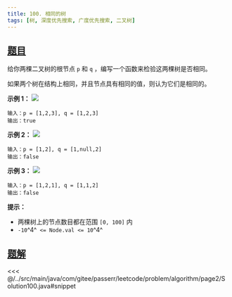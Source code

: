 ```yaml
---
title: 100. 相同的树
tags: [树, 深度优先搜索, 广度优先搜索, 二叉树]
---
```



## [题目](https://leetcode.cn/problems/same-tree/)
给你两棵二叉树的根节点 `p` 和 `q` ，编写一个函数来检验这两棵树是否相同。

如果两个树在结构上相同，并且节点具有相同的值，则认为它们是相同的。

**示例 1：**
![](https://assets.leetcode.com/uploads/2020/12/20/ex1.jpg)

```
输入：p = [1,2,3], q = [1,2,3]
输出：true
```

**示例 2：**
![](https://assets.leetcode.com/uploads/2020/12/20/ex2.jpg)

```
输入：p = [1,2], q = [1,null,2]
输出：false
```

**示例 3：**
![](https://assets.leetcode.com/uploads/2020/12/20/ex3.jpg)

```
输入：p = [1,2,1], q = [1,1,2]
输出：false
```

**提示：**

* 两棵树上的节点数目都在范围 `[0, 100]` 内
* `-10`^4^` <= Node.val <= 10`^4^


## [题解](https://github.com/PasseRR/JavaLeetCode/blob/master/src/main/java/com/gitee/passerr/leetcode/problem/algorithm/page2/Solution100.java)

<<< @/../src/main/java/com/gitee/passerr/leetcode/problem/algorithm/page2/Solution100.java#snippet
